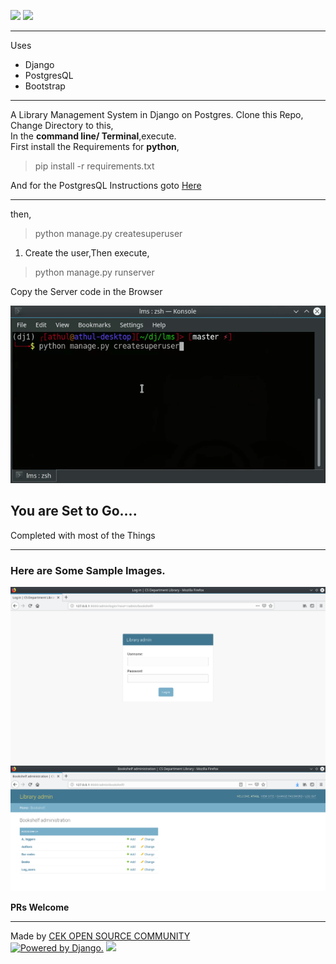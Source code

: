 
![](https://img.shields.io/badge/PRs%20-Welcome-green.svg)
![](https://img.shields.io/badge/Created%20With%20%E2%9D%A4%EF%B8%8F-CEK%20Open%20Source%20Community-green.svg)

-----
Uses
- Django 
- PostgresQL
- Bootstrap 

---
A Library Management System in Django on Postgres. 
Clone this Repo,  
Change Directory to this,  
In the **command line/ Terminal**,execute.   
First install the Requirements for **python**,
>pip install -r requirements.txt

And for the PostgresQL Instructions goto [Here](https://gist.github.com/sirodoht/f598d14e9644e2d3909629a41e3522ad)

----------  
then,
>python manage.py createsuperuser  

1. Create the user,Then execute,  
>python manage.py runserver   

Copy the Server code in the Browser   

![](/assets/ezgif.com-video-to-gif.gif)   

## You are Set to Go....

Completed with most of the Things

-----
### Here are Some Sample Images.
![Log In Page](/assets/log_in.png)
![Manager Page](/assets/shelf1.png)

__PRs Welcome__

----

Made by [CEK OPEN SOURCE COMMUNITY](https://github.com/cek-open-source-club)    
<a href="http://www.djangoproject.com/"><img src="https://www.djangoproject.com/m/img/badges/djangopowered126x54.gif" border="0" alt="Powered by Django." title="Powered by Django." /></a>
![](https://bulma.io/images/made-with-bulma.png)

